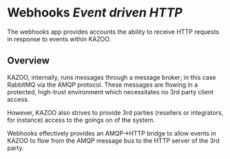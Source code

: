 # Webhooks *Event driven HTTP*

The webhooks app provides accounts the ability to receive HTTP requests in response to events within KAZOO.

## Overview

KAZOO, internally, runs messages through a message broker; in this case RabbitMQ via the AMQP protocol. These messages are flowing in a protected, high-trust environment which necessitates no 3rd party client access.

However, KAZOO also strives to provide 3rd parties (resellers or integrators, for instance) access to the goings on of the system.

Webhooks effectively provides an AMQP->HTTP bridge to allow events in KAZOO to flow from the AMQP message bus to the HTTP server of the 3rd party.
